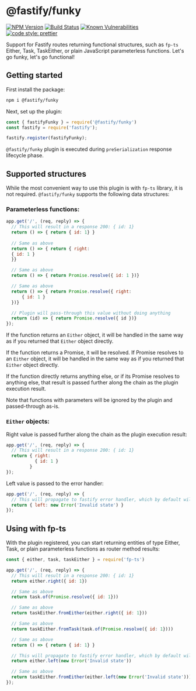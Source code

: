 # @fastify/funky

[![NPM Version][npm-image]][npm-url]
[![Build Status](https://github.com/fastify/fastify-funky/workflows/ci/badge.svg)](https://github.com/fastify/fastify-funky/actions)
[![Known Vulnerabilities](https://snyk.io/test/github/fastify/fastify-funky/badge.svg)](https://snyk.io/test/github/fastify/fastify-funky)
[![code style: prettier](https://img.shields.io/badge/code_style-prettier-ff69b4.svg?style=flat)](https://github.com/prettier/prettier)

Support for Fastify routes returning functional structures, such as `fp-ts` Either, Task, TaskEither, or plain JavaScript parameterless functions.
Let's go funky, let's go functional!

## Getting started

First install the package:

```bash
npm i @fastify/funky
```

Next, set up the plugin:

```js
const { fastifyFunky } = require('@fastify/funky')
const fastify = require('fastify');

fastify.register(fastifyFunky);
``` 

`@fastify/funky` plugin is executed during `preSerialization` response lifecycle phase.

## Supported structures

While the most convenient way to use this plugin is with `fp-ts` library, it is not required.
`@fastify/funky` supports the following data structures:

### Parameterless functions:

```js
app.get('/', (req, reply) => {
  // This will result in a response 200: { id: 1}
  return () => { return { id: 1} }
  
  // Same as above
  return () => { return { right:
  { id: 1 }
  }}

  // Same as above
  return () => { return Promise.resolve({ id: 1 })}

  // Same as above
  return () => { return Promise.resolve({ right:
      { id: 1 }
  })}

  // Plugin will pass-through this value without doing anything
  return (id) => { return Promise.resolve({ id })}
});
```

If the function returns an `Either` object, it will be handled in the same way as if you returned that `Either` object directly.  

If the function returns a Promise, it will be resolved. If Promise resolves to an `Either` object, it will be handled in the same way as if you returned that `Either` object directly.   

If the function directly returns anything else, or if its Promise resolves to anything else, that result is passed further along the chain as the plugin execution result. 

Note that functions with parameters will be ignored by the plugin and passed-through as-is.

### `Either` objects:

Right value is passed further along the chain as the plugin execution result:

```js
app.get('/', (req, reply) => {
  // This will result in a response 200: { id: 1}
  return { right: 
           { id: 1 }
         } 
});
```

Left value is passed to the error handler:

```js
app.get('/', (req, reply) => {
  // This will propagate to fastify error handler, which by default will result in a response 500: Internal server error
  return { left: new Error('Invalid state') } 
});
```

## Using with fp-ts

With the plugin registered, you can start returning entities of type Either, Task, or plain parameterless functions as router method results:

```js
const { either, task, taskEither } = require('fp-ts')

app.get('/', (req, reply) => {
  // This will result in a response 200: { id: 1}
  return either.right({ id: 1})

  // Same as above
  return task.of(Promise.resolve({ id: 1}))

  // Same as above
  return taskEither.fromEither(either.right({ id: 1}))

  // Same as above
  return taskEither.fromTask(task.of(Promise.resolve({ id: 1})))

  // Same as above
  return () => { return { id: 1} } 

  // This will propagate to fastify error handler, which by default will result in a response 500: Internal server error
  return either.left(new Error('Invalid state'))

  // Same as above
  return taskEither.fromEither(either.left(new Error('Invalid state')))
});
```

[npm-image]: https://img.shields.io/npm/v/@fastify/funky.svg
[npm-url]: https://npmjs.org/package/@fastify/funky
[downloads-image]: https://img.shields.io/npm/dm/fastify-funky.svg
[downloads-url]: https://npmjs.org/package/@fastify/funky
